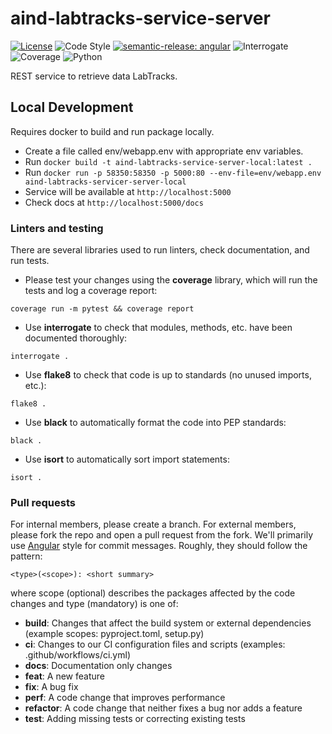 # aind-labtracks-service-server

[![License](https://img.shields.io/badge/license-MIT-brightgreen)](LICENSE)
![Code Style](https://img.shields.io/badge/code%20style-black-black)
[![semantic-release: angular](https://img.shields.io/badge/semantic--release-angular-e10079?logo=semantic-release)](https://github.com/semantic-release/semantic-release)
![Interrogate](https://img.shields.io/badge/interrogate-100.0%25-brightgreen)
![Coverage](https://img.shields.io/badge/coverage-100%25-brightgreen?logo=codecov)
![Python](https://img.shields.io/badge/python->=3.10-blue?logo=python)

REST service to retrieve data LabTracks.

## Local Development

Requires docker to build and run package locally.

- Create a file called env/webapp.env with appropriate env variables.
- Run `docker build -t aind-labtracks-service-server-local:latest .`
- Run `docker run -p 58350:58350 -p 5000:80 --env-file=env/webapp.env aind-labtracks-servicer-server-local`
- Service will be available at `http://localhost:5000`
- Check docs at `http://localhost:5000/docs`

### Linters and testing

There are several libraries used to run linters, check documentation, and run
 tests.

- Please test your changes using the **coverage** library, which will run the
 tests and log a coverage report:

```
coverage run -m pytest && coverage report
```

- Use **interrogate** to check that modules, methods, etc. have been documented
 thoroughly:

```
interrogate .
```

- Use **flake8** to check that code is up to standards
 (no unused imports, etc.):
```
flake8 .
```

- Use **black** to automatically format the code into PEP standards:
```
black .
```

- Use **isort** to automatically sort import statements:
```
isort .
```

### Pull requests

For internal members, please create a branch. For external members, please fork
 the repo and open a pull request from the fork. We'll primarily use
 [Angular](https://github.com/angular/angular/blob/main/CONTRIBUTING.md#commit)
  style for commit messages. Roughly, they should follow the pattern:
```
<type>(<scope>): <short summary>
```

where scope (optional) describes the packages affected by the code changes and
type (mandatory) is one of:

- **build**: Changes that affect the build system or external dependencies
 (example scopes: pyproject.toml, setup.py)
- **ci**: Changes to our CI configuration files and scripts
 (examples: .github/workflows/ci.yml)
- **docs**: Documentation only changes
- **feat**: A new feature
- **fix**: A bug fix
- **perf**: A code change that improves performance
- **refactor**: A code change that neither fixes a bug nor adds a feature
- **test**: Adding missing tests or correcting existing tests
